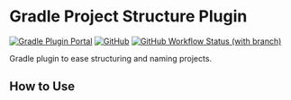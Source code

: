 # Gradle Project Structure Plugin

[![Gradle Plugin Portal](https://img.shields.io/gradle-plugin-portal/v/io.github.sgtsilvio.gradle.project-structure?color=brightgreen&style=for-the-badge)](https://plugins.gradle.org/plugin/io.github.sgtsilvio.gradle.project-structure)
[![GitHub](https://img.shields.io/github/license/sgtsilvio/gradle-project-structure?color=brightgreen&style=for-the-badge)](LICENSE)
[![GitHub Workflow Status (with branch)](https://img.shields.io/github/actions/workflow/status/sgtsilvio/gradle-project-structure/check.yml?branch=main&style=for-the-badge)](https://github.com/SgtSilvio/gradle-project-structure/actions/workflows/check.yml?query=branch%3Amain)

Gradle plugin to ease structuring and naming projects.

## How to Use

```kotlin
```
